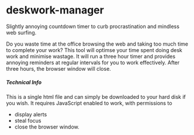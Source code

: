 deskwork-manager
================

Slightly annoying countdown timer to curb procrastination and mindless web surfing.


Do you waste time at the office browsing the web and taking too much time to complete your work? This tool will optimse your time spent doing desk work and minimise wastage. It will run a three hour timer and provides annoying reminders at regular intervals for you to work effectively. After three hours, the browser window will close. 


##### Technical Info
This is a single html file and can simply be downloaded to your hard disk if you wish. It requires JavaScript enabled to work, with permissions to
- display alerts
- steal focus
- close the browser window.
